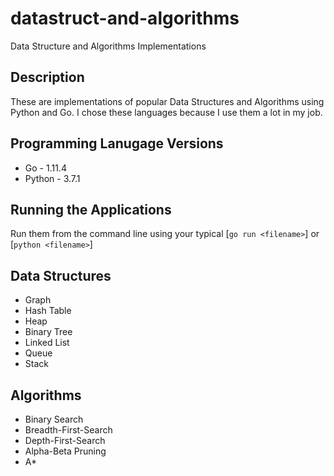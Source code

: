 # datastruct-and-algorithms
Data Structure and Algorithms Implementations

## Description
These are implementations of popular Data Structures and Algorithms using Python and Go. I chose
these languages because I use them a lot in my job.

## Programming Lanugage Versions
* Go - 1.11.4
* Python - 3.7.1

## Running the Applications
Run them from the command line using your typical [`go run <filename>`] or [`python <filename>`]
  
## Data Structures
* Graph
* Hash Table
* Heap
* Binary Tree
* Linked List
* Queue
* Stack

## Algorithms
* Binary Search
* Breadth-First-Search
* Depth-First-Search
* Alpha-Beta Pruning
* A*
